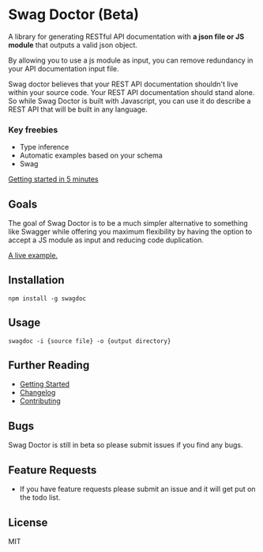 # Swag Doctor (Beta)

A library for generating RESTful API documentation with <b>a json file or JS module</b> that outputs a valid json object.

By allowing you to use a js module as input, you can remove redundancy in your API documentation input file.

Swag doctor believes that your REST API documentation shouldn't live within your source code. Your REST API documentation should stand alone. So while Swag Doctor is built with Javascript, you can use it do describe a REST API that will be built in any language.

### Key freebies
- Type inference
- Automatic examples based on your schema
- Swag

[Getting started in 5 minutes](./GETTING-STARTED.md)

## Goals
The goal of Swag Doctor is to be a much simpler alternative to something like Swagger while offering you maximum flexibility by having the option to accept a JS module as input and reducing code duplication.

<a href="https://rawgit.com/chiedolabs/blog-app-in-many-stacks/master/back-ends/api-resources/rest/build/index.html" target="_blank">A live example.</a>

## Installation
	npm install -g swagdoc
	
## Usage
  	swagdoc -i {source file} -o {output directory}

## Further Reading

  * [Getting Started](./GETTING-STARTED.md)
  * [Changelog](./CHANGELOG.md)
  * [Contributing](./CONTRIBUTING.md)

## Bugs

Swag Doctor is still in beta so please submit issues if you find any bugs.

## Feature Requests

- If you have feature requests please submit an issue and it will get put on the todo list.

## License
MIT

